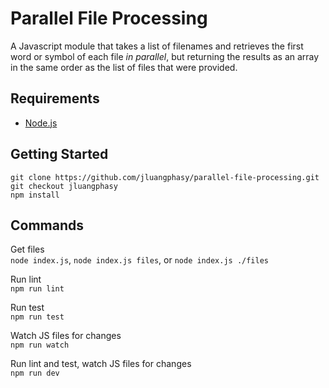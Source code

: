 # Parallel File Processing

A Javascript module that takes a list of filenames and retrieves the first word or symbol of each file _in parallel_, but returning the results as an array in the same order as the list of files that were provided.

## Requirements

- [Node.js](https://nodejs.org/en/)

## Getting Started

```
git clone https://github.com/jluangphasy/parallel-file-processing.git
git checkout jluangphasy
npm install
```

## Commands

Get files
<br>
`node index.js`, `node index.js files`, or `node index.js ./files`

Run lint
<br>
`npm run lint`

Run test
<br>
`npm run test`

Watch JS files for changes
<br>
`npm run watch`

Run lint and test, watch JS files for changes
<br>
`npm run dev`
